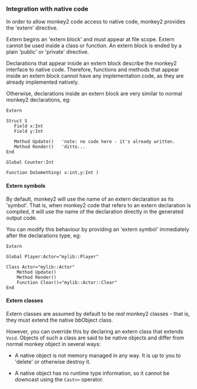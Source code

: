 
### Integration with native code

In order to allow monkey2 code access to native code, monkey2 provides the 'extern' directive.

Extern begins an 'extern block' and must appear at file scope. Extern cannot be used inside a class or function. An extern block is ended by a plain 'public' or 'private' directive.

Declarations that appear inside an extern block describe the monkey2 interface to native code. Therefore, functions and methods that appear inside an extern block cannot have any implementation code, as they are already implemented natively.

Otherwise, declarations inside an extern block are very similar to normal monkey2 declarations, eg:

```
Extern

Struct S
   Field x:Int
   Field y:Int
   
   Method Update()   'note: no code here - it's already written.
   Method Render()   'ditto...
End

Global Counter:Int

Function DoSomething( x:int,y:Int )
```


#### Extern symbols

By default, monkey2 will use the name of an extern declaration as its 'symbol'. That is, when monkey2 code that refers to an extern declaration is compiled, it will use the name of the declaration directly in the generated output code.

You can modify this behaviour by providing an 'extern symbol' immediately after the declarations type, eg:

```
Extern

Global Player:Actor="mylib::Player"

Class Actor="mylib::Actor"
	Method Update()
	Method Render()
	Function Clear()="mylib::Actor::Clear"
End
```


#### Extern classes

Extern classes are assumed by default to be *real* monkey2 classes - that is, they must extend the native bbObject class. 

However, you can override this by declaring an extern class that extends `Void`. Objects of such a class are said to be native objects and differ from normal monkey object in several ways:

* A native object is not memory managed in any way. It is up to you to 'delete' or otherwise destroy it.

* A native object has no runtime type information, so it cannot be downcast using the `Cast<>` operator.
